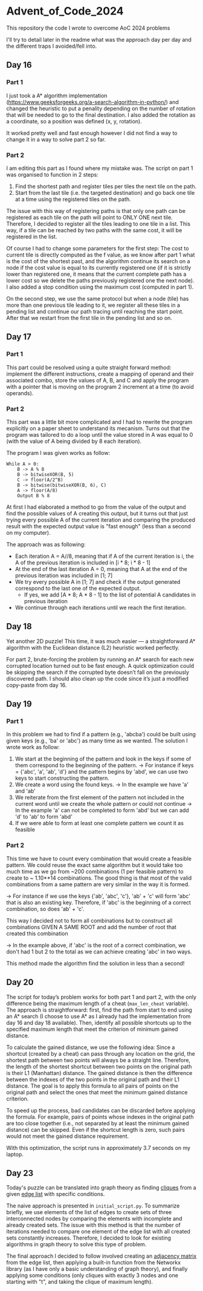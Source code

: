 # Advent_of_Code_2024
This repository the code I wrote to overcome AoC 2024 problems

I'll try to detail later in the readme what was the approach day per day and the different traps I avoided/fell into.

## Day 16

### Part 1

I just took a A* algorithm implementation (https://www.geeksforgeeks.org/a-search-algorithm-in-python/) and changed the heuristic to put a penality depending on the number of rotation that will be needed to go to the final destination. I also added the rotation as a coordinate, so a position was defined (x, y, rotation).

It worked pretty well and fast enough however I did not find a way to change it in a way to solve part 2 so far. 

### Part 2

I am editing this part as I found where my mistake was. The script on part 1 was organised to function in 2 steps:
1. Find the shortest path and register tiles per tiles the next tile on the path. 
2. Start from the last tile (i.e. the targeted destination) and go back one tile at a time using the registered tiles on the path.

The issue with this way of registering paths is that only one path can be registered as each tile on the path will point to ONLY ONE next tile. Therefore, I decided to register all the tiles leading to one tile in a list. This way, if a tile can be reached by two paths with the same cost, it will be registered in the list.

Of course I had to change some parameters for the first step: The cost to current tile is directly computed as the f value, as we know after part 1 what is the cost of the shortest past, and the algorithm continue its search on a node if the cost value is equal to its currently registered one (if it is strictly lower than registered one, it means that the current complete path has a lower cost so we delete the paths previously registered one the next node). I also added a stop condition using the maximum cost (computed in part 1).

On the second step, we use the same protocol but when a node (tile) has more than one previous tile leading to it, we register all these tiles in a pending list and continue our path tracing until reaching the start point. After that we restart from the first tile in the pending list and so on. 

## Day 17

### Part 1

This part could be resolved using a quite straight forward method: implement the different instructions, create a mapping of operand and their associated combo, store the values of A, B, and C and apply the program with a pointer that is moving on the program 2 increment at a time (to avoid operands).

### Part 2

This part was a little bit more complicated and I had to rewrite the program explicitly on a paper sheet to understand its mecanism. Turns out that the program was tailored to do a loop until the value stored in A was equal to 0 (with the value of A being divided by 8 each iteration). 

The program I was given works as follow:

```
While A > 0:
    B -> A % 8
    B -> bitwiseXOR(B, 5)
    C -> floor(A/2^B)
    B -> bitwise(bitwiseXOR(B, 6), C)
    A -> floor(A/8)
    Output B % 8
``` 

At first I had elaborated a method to go from the value of the output and find the possible values of A creating this output, but it turns out that just trying every possible A of the current iteration and comparing the produced result with the expected output value is "fast enough" (less than a second on my computer).

The approach was as following:

* Each iteration A = A//8, meaning that if A of the current iteration is i, the A of the previous iteration is included in [i * 8; i * 8 - 1]
* At the end of the last iteration A = 0, meaning that A at the end of the previous iteration was included in [1; 7]
* We try every possible A in [1; 7] and check if the output generated correspond to the last one of the expected output. 
  * If yes, we add [A * 8; A * 8 - 1] to the list of potential A candidates in previous iteration
* We continue through each iterations until we reach the first iteration.

## Day 18

Yet another 2D puzzle! This time, it was much easier — a straightforward A* algorithm with the Euclidean distance (L2) heuristic worked perfectly.

For part 2, brute-forcing the problem by running an A* search for each new corrupted location turned out to be fast enough. A quick optimization could be skipping the search if the corrupted byte doesn’t fall on the previously discovered path. I should also clean up the code since it’s just a modified copy-paste from day 16.

## Day 19

### Part 1

In this problem we had to find if a pattern (e.g., 'abcba') could be built using given keys (e.g., 'ba' or 'abc') as many time as we wanted. The solution I wrote work as follow:

1. We start at the beginning of the pattern and look in the keys if some of them correspond to the beginning of the pattern.
-> For instance if keys = {'abc', 'a', 'ab', 'd'} and the pattern begins by 'abd', we can use two keys to start constructing the pattern.
2. We create a word using the found keys.
-> In the example we have 'a' and 'ab'
3. We reiterate from the first element of the pattern not included in the current word until we create the whole pattern or could not continue
-> In the example 'a' can not be completed to form 'abd' but we can add 'd' to 'ab' to form 'abd'
4. If we were able to form at least one complete pattern we count it as feasible

### Part 2 

This time we have to count every combination that would create a feasible pattern. We could reuse the exact same algorithm but it would take too much time as we go from ~200 combinations (1 per feasible pattern) to create to ~ 1.10**14 combinations. The good thing is that most of the valid combinations from a same pattern are very similar in the way it is formed. 

-> For instance if we use the keys {'ab', 'abc', 'c'}, 'ab' + 'c' will form 'abc' that is also an existing key. Therefore, if 'abc' is the beginning of a correct combination, so does 'ab' + 'c'. 

This way I decided not to form all combinations but to construct all combinations GIVEN A SAME ROOT and add the number of root that created this combination

-> In the example above, if 'abc' is the root of a correct combination, we don't had 1 but 2 to the total as we can achieve creating 'abc' in two ways.

This method made the algorithm find the solution in less than a second!

## Day 20

The script for today’s problem works for both part 1 and part 2, with the only difference being the maximum length of a cheat (```max_len_cheat``` variable). The approach is straightforward: first, find the path from start to end using an A* search (I choose to use A* as I already had the implementation from day 16 and day 18 available). Then, identify all possible shortcuts up to the specified maximum length that meet the criterion of minimum gained distance.

To calculate the gained distance, we use the following idea:
Since a shortcut (created by a cheat) can pass through any location on the grid, the shortest path between two points will always be a straight line. Therefore, the length of the shortest shortcut between two points on the original path is their L1 (Manhattan) distance. The gained distance is then the difference between the indexes of the two points in the original path and their L1 distance. The goal is to apply this formula to all pairs of points on the original path and select the ones that meet the minimum gained distance criterion.

To speed up the process, bad candidates can be discarded before applying the formula. For example, pairs of points whose indexes in the original path are too close together (i.e., not separated by at least the minimum gained distance) can be skipped. Even if the shortcut length is zero, such pairs would not meet the gained distance requirement.

With this optimization, the script runs in approximately 3.7 seconds on my laptop.

## Day 23

Today's puzzle can be translated into graph theory as finding [cliques](https://en.wikipedia.org/wiki/Clique_(graph_theory)) from a given [edge list](https://en.wikipedia.org/wiki/Edge_list) with specific conditions.

The naive approach is presented in `initial_script.py`. To summarize briefly, we use elements of the list of edges to create sets of three interconnected nodes by comparing the elements with incomplete and already created sets. The issue with this method is that the number of iterations needed to compare one element of the edge list with all created sets constantly increases. Therefore, I decided to look for existing algorithms in graph theory to solve this type of problem.

The final approach I decided to follow involved creating an [adjacency matrix](https://en.wikipedia.org/wiki/Adjacency_matrix) from the edge list, then applying a built-in function from the Networkx library (as I have only a basic understanding of graph theory), and finally applying some conditions (only cliques with exactly 3 nodes and one starting with "t", and taking the clique of maximum length).